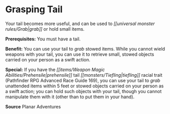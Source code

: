 ﻿---
cssclass: [feats]

---
# Grasping Tail

Your tail becomes more useful, and can be used to _[[universal monster rules/Grab|grab]]_ or hold small items.

**Prerequisites:** You must have a tail.

**Benefit:** You can use your tail to _grab_ stowed items. While you cannot wield weapons with your tail, you can use it to retrieve small, stowed objects carried on your person as a swift action.

**Special:** If you have the _[[items/Weapon Magic Abilities/Prehensile|prehensile]]_ tail _[[monsters/Tiefling|tiefling]]_ racial trait (Pathfinder RPG Advanced Race Guide 169), you can use your tail to _grab_ unattended items within 5 feet or stowed objects carried on your person as a swift action; you can hold such objects with your tail, though you cannot manipulate them with it (other than to put them in your hand).

**Source** Planar Adventures